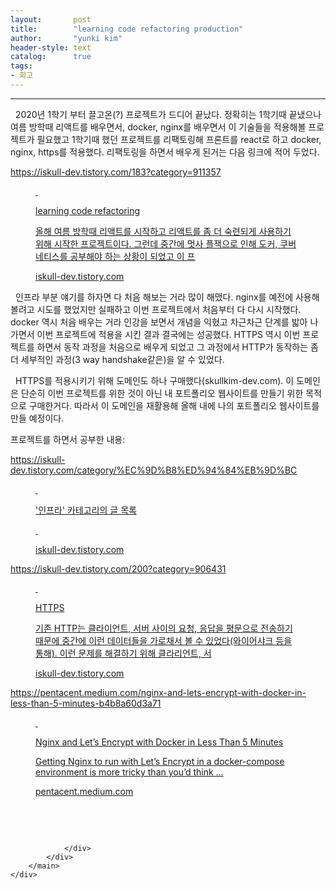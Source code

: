 ```yaml
---
layout:       post
title:        "learning code refactoring production"
author:       "yunki kim"
header-style: text
catalog:      true
tags: 
- 회고
---
```


<head></head>
<body id="tt-body-page" class="">
<div id="wrap" class="wrap-right">
    <div id="container">
        <main class="main ">
            <div class="area-main">
                <div class="area-view">
                    <div class="article-header"></div>
                    <hr>
                    <div class="article-view">
                        <div class="contents_style">
                            <p data-ke-size="size16">&nbsp; 2020년 1학기 부터 끌고온(?) 프로젝트가 드디어 끝났다. 정확히는 1학기때 끝냈으나 여름 방학때 리액트를 배우면서, docker, nginx를 배우면서 이 기술들을 적용해볼 프로젝트가 필요했고 1학기때 했던 프로젝트를 리팩토링해 프론트를 react로 하고 docker, nginx, https를 적용했다. 리팩토링을 하면서 배우게 된거는 다음 링크에 적어 두었다.</p>
<p data-ke-size="size16"><a href="https://iskull-dev.tistory.com/183?category=911357">https://iskull-dev.tistory.com/183?category=911357</a>&nbsp;</p>
<figure id="og_1635751149762" contenteditable="false" data-ke-type="opengraph" data-ke-align="alignCenter" data-og-type="article" data-og-title="learning code refactoring" data-og-description="올해 여름 방학때 리액트를 시작하고 리액트를 좀 더 숙련되게 사용하기 위해 시작한 프로젝트이다. 그런데 중간에 멋사 플잭으로 인해 도커, 쿠버네티스를 공부해야 하는 상황이 되었고 이 프" data-og-host="iskull-dev.tistory.com" data-og-source-url="https://iskull-dev.tistory.com/183?category=911357" data-og-url="https://iskull-dev.tistory.com/183" data-og-image="https://scrap.kakaocdn.net/dn/XAs9a/hyMaVED1Uq/7C8wQKLZPbc4jAQ9Ru8JQk/img.png?width=800&amp;height=800&amp;face=0_0_800_800,https://scrap.kakaocdn.net/dn/cPCTOR/hyMaY9cNdV/6LnufHPiktpoIpugtblQw0/img.png?width=800&amp;height=800&amp;face=0_0_800_800,https://scrap.kakaocdn.net/dn/rr6UK/hyMaZ1kmzk/1KGy7emvB88vjTOupcQdO0/img.png?width=264&amp;height=200&amp;face=0_0_264_200"><a href="https://iskull-dev.tistory.com/183?category=911357" target="_blank" rel="noopener" data-source-url="https://iskull-dev.tistory.com/183?category=911357">
<div class="og-image" style="background-image: url('https://scrap.kakaocdn.net/dn/XAs9a/hyMaVED1Uq/7C8wQKLZPbc4jAQ9Ru8JQk/img.png?width=800&amp;height=800&amp;face=0_0_800_800,https://scrap.kakaocdn.net/dn/cPCTOR/hyMaY9cNdV/6LnufHPiktpoIpugtblQw0/img.png?width=800&amp;height=800&amp;face=0_0_800_800,https://scrap.kakaocdn.net/dn/rr6UK/hyMaZ1kmzk/1KGy7emvB88vjTOupcQdO0/img.png?width=264&amp;height=200&amp;face=0_0_264_200');">&nbsp;</div>
<div class="og-text">
<p class="og-title" data-ke-size="size16">learning code refactoring</p>
<p class="og-desc" data-ke-size="size16">올해 여름 방학때 리액트를 시작하고 리액트를 좀 더 숙련되게 사용하기 위해 시작한 프로젝트이다. 그런데 중간에 멋사 플잭으로 인해 도커, 쿠버네티스를 공부해야 하는 상황이 되었고 이 프</p>
<p class="og-host" data-ke-size="size16">iskull-dev.tistory.com</p>
</div>
</a></figure>
<p data-ke-size="size16">&nbsp; 인프라 부분 얘기를 하자면 다 처음 해보는 거라 많이 해맸다. nginx를 예전에 사용해 볼려고 시도를 했었지만 실패하고 이번 프로젝트에서 처음부터 다 다시 시작했다. docker 역시 처음 배우는 거라 인강을 보면서 개념을 익혔고 차근차근 단계를 밟아 나가면서 이번 프로젝트에 적용을 시킨 결과 결국에는 성공했다. HTTPS 역시 이번 프로젝트를 하면서 동작 과정을 처음으로 배우게 되었고 그 과정에서 HTTP가 동작하는 좀 더 세부적인 과정(3 way handshake같은)을 알 수 있었다.</p>
<p data-ke-size="size16">&nbsp; HTTPS를 적용시키기 위해 도메인도 하나 구매했다(skullkim-dev.com). 이 도메인은 단순히 이번 프로젝트를 위한 것이 아닌 내 포트폴리오 웹사이트를 만들기 위한 목적으로 구매한거다. 따라서 이 도메인을 재활용해 올해 내에 나의 포트폴리오 웹사이트를 만들 예정이다.&nbsp;</p>
<p data-ke-size="size16">프로젝트를 하면서 공부한 내용:</p>
<p data-ke-size="size16"><a href="https://iskull-dev.tistory.com/category/%EC%9D%B8%ED%94%84%EB%9D%BC" target="_blank" rel="noopener">https://iskull-dev.tistory.com/category/%EC%9D%B8%ED%94%84%EB%9D%BC</a></p>
<figure id="og_1635751499004" contenteditable="false" data-ke-type="opengraph" data-ke-align="alignCenter" data-og-type="website" data-og-title="'인프라' 카테고리의 글 목록" data-og-description=" " data-og-host="iskull-dev.tistory.com" data-og-source-url="https://iskull-dev.tistory.com/category/%EC%9D%B8%ED%94%84%EB%9D%BC" data-og-url="https://iskull-dev.tistory.com/category/%EC%9D%B8%ED%94%84%EB%9D%BC" data-og-image="https://scrap.kakaocdn.net/dn/uIU0a/hyMaYg4PUx/ob3UczmpffEfyPKJtDnAEk/img.jpg?width=750&amp;height=734&amp;face=0_0_750_734,https://scrap.kakaocdn.net/dn/1enCt/hyMaZmK8Fr/VsaB2lIVu0Stt5WeIguKO1/img.jpg?width=750&amp;height=734&amp;face=0_0_750_734,https://scrap.kakaocdn.net/dn/dVPb3d/hyMaZNODFF/hyvXxuPTv0ie1qgpw0HQ4K/img.png?width=264&amp;height=200&amp;face=0_0_264_200"><a href="https://iskull-dev.tistory.com/category/%EC%9D%B8%ED%94%84%EB%9D%BC" target="_blank" rel="noopener" data-source-url="https://iskull-dev.tistory.com/category/%EC%9D%B8%ED%94%84%EB%9D%BC">
<div class="og-image" style="background-image: url('https://scrap.kakaocdn.net/dn/uIU0a/hyMaYg4PUx/ob3UczmpffEfyPKJtDnAEk/img.jpg?width=750&amp;height=734&amp;face=0_0_750_734,https://scrap.kakaocdn.net/dn/1enCt/hyMaZmK8Fr/VsaB2lIVu0Stt5WeIguKO1/img.jpg?width=750&amp;height=734&amp;face=0_0_750_734,https://scrap.kakaocdn.net/dn/dVPb3d/hyMaZNODFF/hyvXxuPTv0ie1qgpw0HQ4K/img.png?width=264&amp;height=200&amp;face=0_0_264_200');">&nbsp;</div>
<div class="og-text">
<p class="og-title" data-ke-size="size16">'인프라' 카테고리의 글 목록</p>
<p class="og-desc" data-ke-size="size16">&nbsp;</p>
<p class="og-host" data-ke-size="size16">iskull-dev.tistory.com</p>
</div>
</a></figure>
<p data-ke-size="size16"><a href="https://iskull-dev.tistory.com/200?category=906431">https://iskull-dev.tistory.com/200?category=906431</a>&nbsp;</p>
<figure id="og_1635751514910" contenteditable="false" data-ke-type="opengraph" data-ke-align="alignCenter" data-og-type="article" data-og-title="HTTPS" data-og-description="기존 HTTP는 클라이언트, 서버 사이의 요청, 응답을 평문으로 전송하기 때문에 중간에 이런 데이터들을 가로채서 볼 수 있었다(와이어샤크 등을 통해). 이런 문제를 해결하기 위해 클라리언트, 서" data-og-host="iskull-dev.tistory.com" data-og-source-url="https://iskull-dev.tistory.com/200?category=906431" data-og-url="https://iskull-dev.tistory.com/200" data-og-image="https://scrap.kakaocdn.net/dn/dYyM9f/hyMa5UNXo6/JQKUunkv6SN9h1Bcfko3Ak/img.png?width=361&amp;height=170&amp;face=0_0_361_170,https://scrap.kakaocdn.net/dn/AIwLD/hyMa1EQm0d/t950AlyOfJ0l6pQQjWSJd1/img.png?width=361&amp;height=170&amp;face=0_0_361_170,https://scrap.kakaocdn.net/dn/cNHWRn/hyMa0MI4mV/juZ1eRSYERlddBS82OwxVK/img.png?width=1358&amp;height=1288&amp;face=0_0_1358_1288"><a href="https://iskull-dev.tistory.com/200?category=906431" target="_blank" rel="noopener" data-source-url="https://iskull-dev.tistory.com/200?category=906431">
<div class="og-image" style="background-image: url('https://scrap.kakaocdn.net/dn/dYyM9f/hyMa5UNXo6/JQKUunkv6SN9h1Bcfko3Ak/img.png?width=361&amp;height=170&amp;face=0_0_361_170,https://scrap.kakaocdn.net/dn/AIwLD/hyMa1EQm0d/t950AlyOfJ0l6pQQjWSJd1/img.png?width=361&amp;height=170&amp;face=0_0_361_170,https://scrap.kakaocdn.net/dn/cNHWRn/hyMa0MI4mV/juZ1eRSYERlddBS82OwxVK/img.png?width=1358&amp;height=1288&amp;face=0_0_1358_1288');">&nbsp;</div>
<div class="og-text">
<p class="og-title" data-ke-size="size16">HTTPS</p>
<p class="og-desc" data-ke-size="size16">기존 HTTP는 클라이언트, 서버 사이의 요청, 응답을 평문으로 전송하기 때문에 중간에 이런 데이터들을 가로채서 볼 수 있었다(와이어샤크 등을 통해). 이런 문제를 해결하기 위해 클라리언트, 서</p>
<p class="og-host" data-ke-size="size16">iskull-dev.tistory.com</p>
</div>
</a></figure>
<p data-ke-size="size16"><a href="https://pentacent.medium.com/nginx-and-lets-encrypt-with-docker-in-less-than-5-minutes-b4b8a60d3a71" target="_blank" rel="noopener">https://pentacent.medium.com/nginx-and-lets-encrypt-with-docker-in-less-than-5-minutes-b4b8a60d3a71</a></p>
<figure id="og_1635751524360" contenteditable="false" data-ke-type="opengraph" data-ke-align="alignCenter" data-og-type="article" data-og-title="Nginx and Let’s Encrypt with Docker in Less Than 5 Minutes" data-og-description="Getting Nginx to run with Let’s Encrypt in a docker-compose environment is more tricky than you’d think&nbsp;…" data-og-host="pentacent.medium.com" data-og-source-url="https://pentacent.medium.com/nginx-and-lets-encrypt-with-docker-in-less-than-5-minutes-b4b8a60d3a71" data-og-url="https://pentacent.medium.com/nginx-and-lets-encrypt-with-docker-in-less-than-5-minutes-b4b8a60d3a71" data-og-image="https://scrap.kakaocdn.net/dn/1Zn2A/hyMa758Xk7/O6JwwKa0qiy0foh33YDGj1/img.jpg?width=1200&amp;height=675&amp;face=0_0_1200_675,https://scrap.kakaocdn.net/dn/ss7hU/hyMa7ZmTZL/FLv7RbRFys2ssMakr94rO1/img.jpg?width=2000&amp;height=1125&amp;face=0_0_2000_1125"><a href="https://pentacent.medium.com/nginx-and-lets-encrypt-with-docker-in-less-than-5-minutes-b4b8a60d3a71" target="_blank" rel="noopener" data-source-url="https://pentacent.medium.com/nginx-and-lets-encrypt-with-docker-in-less-than-5-minutes-b4b8a60d3a71">
<div class="og-image" style="background-image: url('https://scrap.kakaocdn.net/dn/1Zn2A/hyMa758Xk7/O6JwwKa0qiy0foh33YDGj1/img.jpg?width=1200&amp;height=675&amp;face=0_0_1200_675,https://scrap.kakaocdn.net/dn/ss7hU/hyMa7ZmTZL/FLv7RbRFys2ssMakr94rO1/img.jpg?width=2000&amp;height=1125&amp;face=0_0_2000_1125');">&nbsp;</div>
<div class="og-text">
<p class="og-title" data-ke-size="size16">Nginx and Let’s Encrypt with Docker in Less Than 5 Minutes</p>
<p class="og-desc" data-ke-size="size16">Getting Nginx to run with Let’s Encrypt in a docker-compose environment is more tricky than you’d think&nbsp;…</p>
<p class="og-host" data-ke-size="size16">pentacent.medium.com</p>
</div>
</a></figure>
<p data-ke-size="size16">&nbsp;</p>
                        </div>
                        <br>
                        <div class="tags"></div>
                    </div>
                    
                </div>
            </div>
        </main>
    </div>
</div>


</body>